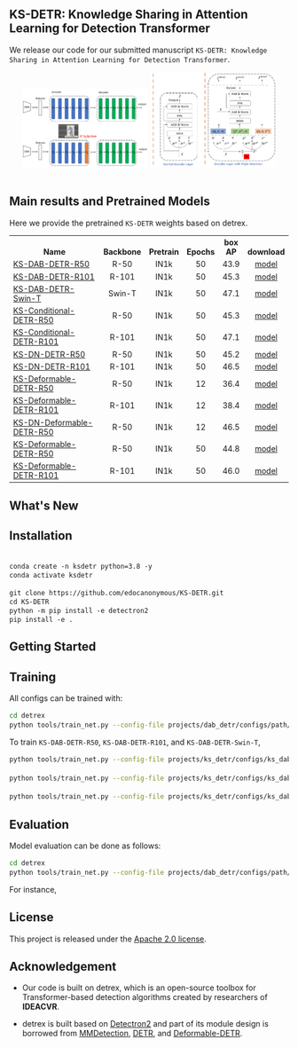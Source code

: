 <h2 align="left">KS-DETR: Knowledge Sharing in Attention Learning for Detection Transformer</h2>


We release our code for our submitted manuscript `KS-DETR: Knowledge Sharing in Attention Learning for Detection Transformer`.

[comment]: <> ([comment]: <> &#40;Solarized dark             |  Solarized Ocean&#41;)

[comment]: <> (:-------------------------:|:-------------------------:)

[comment]: <> (![ks-detr arch]&#40;./projects/ks_detr/assets/ks-detr-freamework.png&#41;  |  ![triple attention]&#40;./projects/ks_detr/assets/triple_attention.png&#41;)


<div align="center">

  <img src="./projects/ks_detr/assets/ks-detr-freamework.png" width="45%"/>

 <img src="./projects/ks_detr/assets/triple_attention.png" width="45%"/>
</div><br/>

[comment]: <> (  <img src="./projects/ks_detr/assets/teacher-attn-accu.png"/>)
 

## Main results and Pretrained Models


Here we provide the pretrained `KS-DETR` weights based on detrex.

<table><tbody>
<!-- START TABLE -->
<!-- TABLE HEADER -->
<th valign="bottom">Name</th>
<th valign="bottom">Backbone</th>
<th valign="bottom">Pretrain</th>
<th valign="bottom">Epochs</th>
<th valign="bottom">box<br/>AP</th>
<th valign="bottom">download</th>
<!-- TABLE BODY -->

<!-- ROW: ks_dab_detr_r50_50ep -->
<tr><td align="left"><a href="projects/ks_detr/configs/ks_dab_detr/ks_dab_detr_r50_50ep_smlp_qkv_triple_attn_share_outproj_ffn.py">
KS-DAB-DETR-R50</a></td>
<td align="center">R-50</td>
<td align="center">IN1k</td>
<td align="center">50</td>
<td align="center">43.9</td>
<td align="center"> <a href="">model</a></td>
</tr>

<!-- ROW: ks_dab_detr_r101_50ep -->
 <tr><td align="left"><a href="projects/ks_detr/configs/ks_dab_detr/ks_dab_detr_r101_50ep_smlp_qkv_triple_attn_share_outproj_ffn.py">
KS-DAB-DETR-R101</a></td>
<td align="center">R-101</td>
<td align="center">IN1k</td>
<td align="center">50</td>
<td align="center">45.3</td>
<td align="center"> <a href="">model</a></td>

<!-- ROW: ks_dab_detr_swin_t_in1k_50ep -->
 <tr><td align="left"><a href="projects/ks_detr/configs/ks_dab_detr/ks_dab_detr_swin_tiny_50ep_smlp_qkv_triple_attn_share_outproj_ffn.py">
KS-DAB-DETR-Swin-T</a></td>
<td align="center">Swin-T</td>
<td align="center">IN1k</td>
<td align="center">50</td>
<td align="center">47.1</td>
<td align="center"> <a href="">model</a></td>
</tr>




<!-- ROW: ks_conditional_detr_r50 -->
 <tr><td align="left"><a href="projects/ks_detr/configs/ks_conditional_detr/ks_conditional_detr_r50_50ep_smlp_qkv_triple_attn_share_outproj_ffn.py">
KS-Conditional-DETR-R50</a></td>
<td align="center">R-50</td>
<td align="center">IN1k</td>
<td align="center">50</td>
<td align="center">45.3</td>
<td align="center"> <a href="">model</a></td>

<!-- ROW: ks_conditional_detr_r101_50ep -->
 <tr><td align="left"><a href="projects/ks_detr/configs/ks_conditional_detr/ks_conditional_detr_r101_50ep_smlp_qkv_triple_attn_share_outproj_ffn.py">
KS-Conditional-DETR-R101</a></td>
<td align="center">R-101</td>
<td align="center">IN1k</td>
<td align="center">50</td>
<td align="center">47.1</td>
<td align="center"> <a href="">model</a></td>
</tr>


<!-- ROW: ks_dn_detr_r50_50ep -->
 <tr><td align="left"><a href="projects/ks_detr/configs/ks_dn_detr/ks_dn_detr_r50_50ep_smlp_qkv_triple_attn_share_outproj_ffn.py">
KS-DN-DETR-R50</a></td>
<td align="center">R-50</td>
<td align="center">IN1k</td>
<td align="center">50</td>
<td align="center">45.2</td>
<td align="center"> <a href="">model</a></td>

<!-- ROW: ks_dn_detr_r101_50ep -->
 <tr><td align="left"><a href="projects/ks_detr/configs/ks_dn_detr/ks_dn_detr_r101_50ep_smlp_qkv_triple_attn_share_outproj_ffn.py">
KS-DN-DETR-R101</a></td>
<td align="center">R-101</td>
<td align="center">IN1k</td>
<td align="center">50</td>
<td align="center">46.5</td>
<td align="center"> <a href="">model</a></td>
</tr>



<!-- ROW:  -->
 <tr><td align="left"><a href="projects/ks_detr/configs/ks_deformable_detr/ks_deformable_detr_r50_12ep_smlp_qkv_triple_attn_outproj_ffn_v0.py">
KS-Deformable-DETR-R50</a></td>
<td align="center">R-50</td>
<td align="center">IN1k</td>
<td align="center">12</td>
<td align="center">36.4</td>
<td align="center"> <a href="">model</a></td>

<!-- ROW:  -->
 <tr><td align="left"><a href="projects/ks_detr/configs/ks_deformable_detr/ks_deformable_detr_r101_12ep_smlp_qkv_triple_attn_outproj_ffn_v0.py">
KS-Deformable-DETR-R101</a></td>
<td align="center">R-101</td>
<td align="center">IN1k</td>
<td align="center">12</td>
<td align="center">38.4</td>
<td align="center"> <a href="">model</a></td>
</tr>

 <tr><td align="left"><a href="projects/ks_detr/configs/ks_dn_deformable_detr/ks_dn_deformable_detr_r50_12ep_smlp_qkv_triple_attn_outproj_ffn_v0.py">
KS-DN-Deformable-DETR-R50</a></td>
<td align="center">R-50</td>
<td align="center">IN1k</td>
<td align="center">12</td>
<td align="center">46.5</td>
<td align="center"> <a href="">model</a></td>

<!-- ROW: ks_deformable_detr_r50_50ep -->
 <tr><td align="left"><a href="projects/ks_detr/configs/ks_deformable_detr/ks_deformable_detr_r50_50ep_smlp_qkv_triple_attn_outproj_ffn_v0.py">
KS-Deformable-DETR-R50</a></td>
<td align="center">R-50</td>
<td align="center">IN1k</td>
<td align="center">50</td>
<td align="center">44.8</td>
<td align="center"> <a href="">model</a></td>


<!-- ROW: ks_deformable_detr_r101_50ep -->
 <tr><td align="left"><a href="projects/ks_detr/configs/ks_deformable_detr/ks_deformable_detr_r101_50ep_smlp_qkv_triple_attn_outproj_ffn_v0.py">
KS-Deformable-DETR-R101</a></td>
<td align="center">R-101</td>
<td align="center">IN1k</td>
<td align="center">50</td>
<td align="center">46.0</td>
<td align="center"> <a href="">model</a></td>
</tr>


</tbody></table>



## What's New



## Installation

```shell

conda create -n ksdetr python=3.8 -y
conda activate ksdetr

git clone https://github.com/edocanonymous/KS-DETR.git
cd KS-DETR
python -m pip install -e detectron2
pip install -e .

```

## Getting Started



## Training
All configs can be trained with:
```bash
cd detrex
python tools/train_net.py --config-file projects/dab_detr/configs/path/to/config.py --num-gpus 8
```



To train `KS-DAB-DETR-R50`, `KS-DAB-DETR-R101`, and `KS-DAB-DETR-Swin-T`,
```bash
python tools/train_net.py --config-file projects/ks_detr/configs/ks_dab_detr/ks_dab_detr_r50_50ep_smlp_qkv_triple_attn_share_outproj_ffn.py --num-gpus 8

python tools/train_net.py --config-file projects/ks_detr/configs/ks_dab_detr/ks_dab_detr_r101_50ep_smlp_qkv_triple_attn_share_outproj_ffn.py --num-gpus 8

python tools/train_net.py --config-file projects/ks_detr/configs/ks_dab_detr/ks_dab_detr_swin_tiny_50ep_smlp_qkv_triple_attn_share_outproj_ffn.py --num-gpus 8

```


## Evaluation
Model evaluation can be done as follows:
```bash
cd detrex
python tools/train_net.py --config-file projects/dab_detr/configs/path/to/config.py --eval-only train.init_checkpoint=/path/to/model_checkpoint
```

For instance, 


## License

This project is released under the [Apache 2.0 license](LICENSE).


## Acknowledgement
- Our code is built on detrex, which is an open-source toolbox for Transformer-based detection algorithms created by researchers of **IDEACVR**. 

- detrex is built based on [Detectron2](https://github.com/facebookresearch/detectron2) and part of its module design is borrowed from [MMDetection](https://github.com/open-mmlab/mmdetection), [DETR](https://github.com/facebookresearch/detr), and [Deformable-DETR](https://github.com/fundamentalvision/Deformable-DETR).








